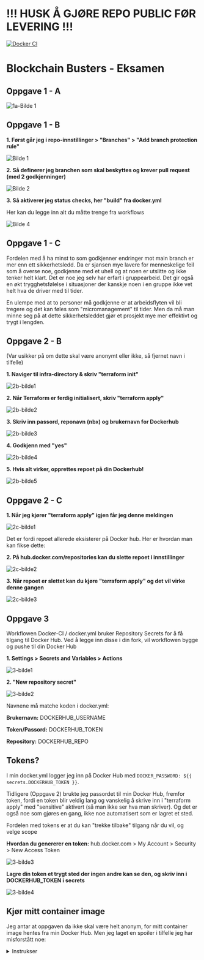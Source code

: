 # !!! HUSK Å GJØRE REPO PUBLIC FØR LEVERING !!!


[![Docker CI](https://github.com/corpltd/devopseksamen/actions/workflows/docker.yml/badge.svg)](https://github.com/corpltd/devopseksamen/actions/workflows/docker.yml)

# Blockchain Busters - Eksamen

## Oppgave 1 - A

![1a-Bilde 1](bilder/1-1a.png)

## Oppgave 1 - B
**1. Først går jeg i repo-innstillinger > "Branches" > "Add branch protection rule"**


![Bilde 1](bilder/1.png)

**2. Så definerer jeg branchen som skal beskyttes og krever pull request (med 2 godkjenninger)**


![Bilde 2](bilder/2.png)

**3. Så aktiverer jeg status checks, her "build" fra docker.yml**

Her kan du legge inn alt du måtte trenge fra workflows


![Bilde 4](bilder/4.png)


## Oppgave 1 - C

Fordelen med å ha minst to som godkjenner endringer mot main branch er mer enn ett sikkerhetsledd. Da er sjansen mye lavere for menneskelige feil som å overse noe, godkjenne med et uhell og at noen er utslitte og ikke tenker helt klart. Det er noe jeg selv har erfart i gruppearbeid. Det gir også en økt trygghetsfølelse i situasjoner der kanskje noen i en gruppe ikke vet helt hva de driver med til tider.


En ulempe med at to personer må godkjenne er at arbeidsflyten vil bli tregere og det kan føles som "micromanagement" til tider. Men da må man minne seg på at dette sikkerhetsleddet gjør et prosjekt mye mer effektivt og trygt i lengden.

## Oppgave 2 - B ##

(Var usikker på om dette skal være anonymt eller ikke, så fjernet navn i tilfelle)

**1. Naviger til infra-directory & skriv "terraform init"**


![2b-bilde1](bilder/1-2b.png)


**2. Når Terraform er ferdig initialisert, skriv "terraform apply"**


![2b-bilde2](bilder/2-2b.png)


**3. Skriv inn passord, reponavn (nbx) og brukernavn for Dockerhub**


![2b-bilde3](bilder/3-2b.png)


**4. Godkjenn med "yes"**


![2b-bilde4](bilder/4-2b.png)


**5. Hvis alt virker, opprettes repoet på din Dockerhub!**


![2b-bilde5](bilder/5-2b.png)

## Oppgave 2 - C

**1. Når jeg kjører "terraform apply" igjen får jeg denne meldingen**

![2c-bilde1](bilder/1-2c.png)


Det er fordi repoet allerede eksisterer på Docker hub. Her er hvordan man kan fikse dette:

**2. På hub.docker.com/repositories kan du slette repoet i innstillinger**

![2c-bilde2](bilder/2-2c.png)


**3. Når repoet er slettet kan du kjøre "terraform apply" og det vil virke denne gangen**

![2c-bilde3](bilder/3-2c.png)

## Oppgave 3

Workflowen Docker-CI / docker.yml bruker Repository Secrets for å få tilgang til Docker Hub. Ved å legge inn disse i din fork, vil workflowen bygge og pushe til din Docker Hub

**1. Settings > Secrets and Variables > Actions**

![3-bilde1](bilder/1-3.png)

**2. "New repository secret"**

![3-bilde2](bilder/2-3.png)

Navnene må matche koden i docker.yml:

**Brukernavn:** DOCKERHUB_USERNAME

**Token/Passord:** DOCKERHUB_TOKEN

**Repository:** DOCKERHUB_REPO

## Tokens?

I min docker.yml logger jeg inn på Docker Hub med ```DOCKER_PASSWORD: ${{ secrets.DOCKERHUB_TOKEN }}```.

Tidligere (Oppgave 2) brukte jeg passordet til min Docker Hub, fremfor token, fordi en token blir veldig lang og vanskelig å skrive inn i "terraform apply" med "sensitive" aktivert (så man ikke ser hva man skriver). Og det er også noe som gjøres en gang, ikke noe automatisert som er lagret et sted.

Fordelen med tokens er at du kan "trekke tilbake" tilgang når du vil, og velge scope

**Hvordan du genererer en token:** hub.docker.com > My Account > Security > New Access Token

![3-bilde3](bilder/3-3.png)

**Lagre din token et trygt sted der ingen andre kan se den, og skriv inn i DOCKERHUB_TOKEN i secrets**

![3-bilde4](bilder/4-3.png)

## Kjør mitt container image

Jeg antar at oppgaven da ikke skal være helt anonym, for mitt container image hentes fra min Docker Hub. Men jeg laget en spoiler i tilfelle jeg har misforstått noe:

<details>
  <summary>Instrukser</summary>

  1. Først kjører du denne:
     
  ```docker pull l33mz/nbx:latest```

  2. Så denne:
     
  ```docker run l33mz/nbx:latest```

  Det skal returnere noe som dette:

  ```
  Highest BUY: 52142.24
  Lowest SELL: 52542.62
  ```
</details>
